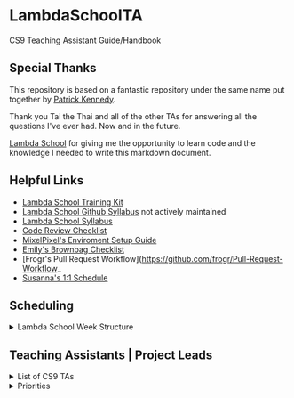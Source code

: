 # LambdaSchoolTA
CS9 Teaching Assistant Guide/Handbook

## Special Thanks
This repository is based on a fantastic repository under the same name put together by [Patrick Kennedy](https://github.com/mixelPixel/LambdaSchoolTA).

Thank you Tai the Thai and all of the other TAs for answering all the questions I've ever had. Now and in the future.

[Lambda School](https://github.com/LambdaSchool) for giving me the opportunity to learn code and the knowledge I needed to write this markdown document.

## Helpful Links
 - [Lambda School Training Kit](https://tk.lambdaschool.com/cs-master)
 - [Lambda School Github Syllabus](https://github.com/LambdaSchool/LambdaCSA-Syllabus) not actively maintained
 - [Lambda School Syllabus](https://github.com/LambdaSchool/computer-science)
 - [Code Review Checklist](https://github.com/LambdaSchool/Code-Review-Checklist)
 - [MixelPixel's Enviroment Setup Guide](https://github.com/mixelpixel/Getting-Started)
 - [Emily's Brownbag Checklist](/extras/BrownBags.md)
 - [Frogr's Pull Request Workflow](https://github.com/frogr/Pull-Request-Workflow_
 - [Susanna's 1:1 Schedule](https://docs.google.com/forms/d/1QkRXRaznG5_qGtk3SsGgeh4L4Gcy_IIo_fHUI7xUlEc/edit)

## Scheduling
<details>
  <summary>Lambda School Week Structure</summary>
  <p>

  [Lambda School Sprint Structure](https://docs.google.com/spreadsheets/d/1m83sq7Td5jpJ0XQUTwN7dJKhBHvIUppyHGIQ58pVQl4/edit?usp=sharing)

  ![Lambda School Sprint Structure Image](images/schedule.jpg?raw=true)

  </p>
</details>

## Teaching Assistants | Project Leads
<details>
  <summary>List of CS9 TAs</summary>
  <p>
    Alex Figilolia, Slack: @alexFig<br/>
    Austin French, Slack: @frogr<br/>
    Bonn Wonghansa, Slack: @Bonnw<br/>
    Don Utley, Slack: @Don<br/>
    Justin Borek, Slack: @JustinB<br/>
    Kia Choi, Slack: @Kia Choi<br/>
    Susanna McDonnald, Slack: @Susanna McDonnald<br/>
    Thomas Dillard - Lead, Slack: @TDill<br/>
  </p>
</details>
<details>
  <summary>Priorities</summary>

  <p>
 
  ##If you're clocked in, code review is the top priority.
    
  In-depth code reviews have the most impact.

  Code reviews should be done during morning instruction. The emphasis should be on current PR's, not past ones.

  The Queue should be covered in the afternoon.
  
  </p>
  
</details>

